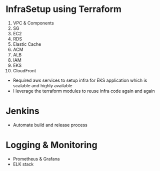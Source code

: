 # InfraSetup using Terraform
1. VPC & Components
2. SG
3. EC2
4. RDS
5. Elastic Cache
6. ACM
7. ALB
8. IAM
9. EKS
10. CloudFront

- Required aws services to setup infra for EKS application which is scalable and highly available
- I leverage the terraform modules to reuse infra code again and again

# Jenkins
- Automate build and release process

# Logging & Monitoring
- Prometheus & Grafana
- ELK stack